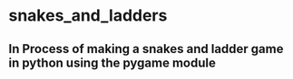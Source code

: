 # snakes_and_ladders
## In Process of making a snakes and ladder game in python using the pygame module
